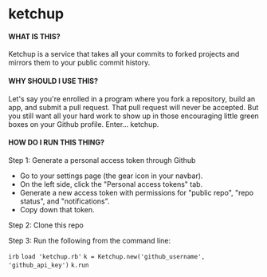 # ketchup


#### WHAT IS THIS?

Ketchup is a service that takes all your commits to forked projects and mirrors them to your public commit history.


#### WHY SHOULD I USE THIS?

Let's say you're enrolled in a program where you fork a repository, build an app, and submit a pull request. That pull request will never be accepted. But you still want all your hard work to show up in those encouraging little green boxes on your Github profile. Enter... ketchup.


#### HOW DO I RUN THIS THING?

Step 1: Generate a personal access token through Github
* Go to your settings page (the gear icon in your navbar).
* On the left side, click the "Personal access tokens" tab.
* Generate a new access token with permissions for "public repo", "repo status", and "notifications".
* Copy down that token.

Step 2: Clone this repo

Step 3: Run the following from the command line:

`irb`
`load 'ketchup.rb'`
`k = Ketchup.new('github_username', 'github_api_key')`
`k.run`